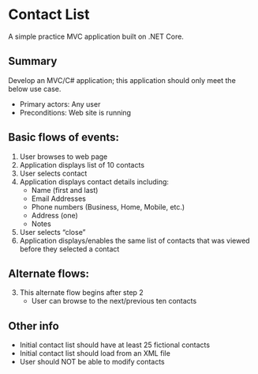 # Contact List
A simple practice MVC application built on .NET Core.

## Summary
Develop an MVC/C# application; this application should only meet the below use case.

 - Primary actors: Any user
 - Preconditions:  Web site is running

## Basic flows of events:
 1. User browses to web page
 2. Application displays list of 10 contacts
 3. User selects contact
 4. Application displays contact details including:
    - Name (first and last)
    - Email Addresses 
    - Phone numbers (Business, Home, Mobile, etc.)
    - Address (one)
    - Notes
 5. User selects “close”
 6. Application displays/enables the same list of contacts that was viewed before they selected a contact

## Alternate flows:
 3. This alternate flow begins after step 2
    - User can browse to the next/previous ten contacts

## Other info
 - Initial contact list should have at least 25 fictional contacts 
 - Initial contact list should load from an XML file
 - User should NOT be able to modify contacts